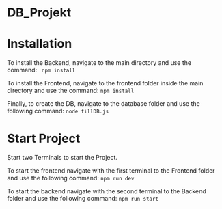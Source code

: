 # DB_Projekt

# Installation

To install the Backend, navigate to the main directory and use the command:
``` npm install```

To install the Frontend, navigate to the frontend folder inside the main directory and use the command:
```npm install```

Finally, to create the DB, navigate to the database folder and use the following command:
``` node fillDB.js ```

# Start Project
Start two Terminals to start the Project.

To start the frontend navigate with the first terminal to the Frontend folder and use the following command:
```npm run dev```

To start the backend navigate with the second terminal to the Backend folder and use the following command:
```npm run start```
